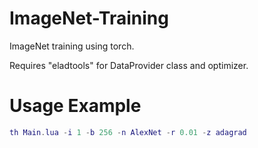 ImageNet-Training
=================

ImageNet training using torch.

Requires "eladtools" for DataProvider class and optimizer.

Usage Example
=============

```lua
th Main.lua -i 1 -b 256 -n AlexNet -r 0.01 -z adagrad
```
